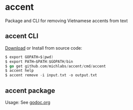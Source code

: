 # accent
Package and CLI for removing Vietnamese accents from text

## accent CLI
[Download](https://github.com/michlabs/accent/releases/tag/1.0) or 
Install from source code:
```go
$ export GOPATH=$(pwd)
$ export PATH=$PATH:$GOPATH/bin
$ go get github.com/michlabs/accent/cmd/accent
$ accent help
$ accent remove -i input.txt -o output.txt
```

## accent package
Usage:
    See [godoc.org](http://godoc.org/github.com/michlabs/accent)
